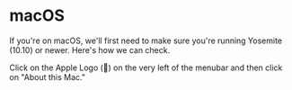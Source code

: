 # macOS

If you're on macOS, we'll first need to make sure you're running Yosemite (10.10) or newer. Here's how we can check.

Click on the Apple Logo () on the very left of the menubar and then click on "About this Mac."